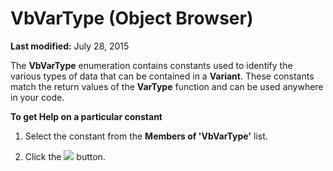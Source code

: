 
# VbVarType (Object Browser)

 **Last modified:** July 28, 2015

The  **VbVarType** enumeration contains constants used to identify the various types of data that can be contained in a **Variant**. These constants match the return values of the  **VarType** function and can be used anywhere in your code.

 **To get Help on a particular constant**



1. Select the constant from the  **Members of 'VbVarType'** list.
    
2. Click the 
![](../images/but_help_ZA01201583.gif) button.
    

